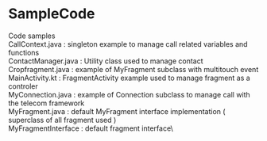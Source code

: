 # SampleCode
 Code samples\
CallContext.java : singleton example to manage call related variables and functions\
ContactManager.java : Utility class used to manage contact\
Cropfragment.java : example of MyFragment subclass with multitouch event\
MainActivity.kt : FragmentActivity example used to manage fragment as a controler\
MyConnection.java : example of Connection subclass to manage call with the telecom framework\
MyFragment.java : default MyFragment interface implementation ( superclass of all fragment used )\
MyFragmentInterface : default fragment interface\
